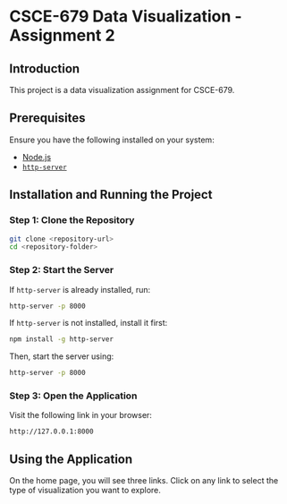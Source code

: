 # CSCE-679 Data Visualization - Assignment 2

## Introduction
This project is a data visualization assignment for CSCE-679.

## Prerequisites
Ensure you have the following installed on your system:
- [Node.js](https://nodejs.org/)
- [`http-server`](https://www.npmjs.com/package/http-server) 

## Installation and Running the Project

### Step 1: Clone the Repository
```sh
git clone <repository-url>
cd <repository-folder>
```

### Step 2: Start the Server
If `http-server` is already installed, run:
```sh
http-server -p 8000
```

If `http-server` is not installed, install it first:
```sh
npm install -g http-server
```
Then, start the server using:
```sh
http-server -p 8000
```

### Step 3: Open the Application
Visit the following link in your browser:
```
http://127.0.0.1:8000
```

## Using the Application
On the home page, you will see three links. Click on any link to select the type of visualization you want to explore.



